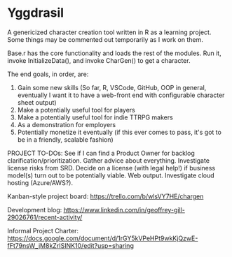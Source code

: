 # Yggdrasil
A genericized character creation tool written in R as a learning project.
Some things may be commented out temporarily as I work on them.

Base.r has the core functionality and loads the rest of the modules. Run it, invoke InitializeData(), and invoke CharGen() to get a character.

The end goals, in order, are:
1) Gain some new skills (So far, R, VSCode, GitHub, OOP in general, eventually I want it to have a web-front end with configurable character sheet output)
2) Make a potentially useful tool for players
3) Make a potentially useful tool for indie TTRPG makers
4) As a demonstration for employers
5) Potentially monetize it eventually (if this ever comes to pass, it's got to be in a friendly, scalable fashion)

PROJECT TO-DOs: See if I can find a Product Owner for backlog clarification/prioritization. Gather advice about everything. Investigate license risks from SRD. Decide on a license (with legal help!) if business model(s) turn out to be potentially viable. Web output. Investigate cloud hosting (Azure/AWS?).

Kanban-style project board: https://trello.com/b/wlsVY7HE/chargen

Development blog: https://www.linkedin.com/in/geoffrey-gill-29026761/recent-activity/

Informal Project Charter: https://docs.google.com/document/d/1rGY5kVPeHPt9wkKjQzwE-fFt79nsW_jM8kZrISINK10/edit?usp=sharing